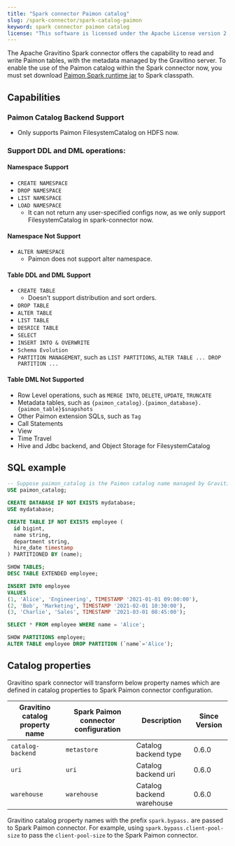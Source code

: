 ```yaml
---
title: "Spark connector Paimon catalog"
slug: /spark-connector/spark-catalog-paimon
keyword: spark connector paimon catalog
license: "This software is licensed under the Apache License version 2."
---
```


The Apache Gravitino Spark connector offers the capability to read and write Paimon tables, with the metadata managed by the Gravitino server. To enable the use of the Paimon catalog within the Spark connector now, you must set download [Paimon Spark runtime jar](https://paimon.apache.org/docs/0.8/spark/quick-start/#preparation) to Spark classpath.

## Capabilities

### Paimon Catalog Backend Support 
- Only supports Paimon FilesystemCatalog on HDFS now.

### Support DDL and DML operations:
#### Namespace Support
- `CREATE NAMESPACE`
- `DROP NAMESPACE`
- `LIST NAMESPACE`
- `LOAD NAMESPACE`
  - It can not return any user-specified configs now, as we only support FilesystemCatalog in spark-connector now.

#### Namespace Not Support
- `ALTER NAMESPACE`
  - Paimon does not support alter namespace.

#### Table DDL and DML Support
- `CREATE TABLE`
  - Doesn't support distribution and sort orders.
- `DROP TABLE`
- `ALTER TABLE`
- `LIST TABLE`
- `DESRICE TABLE`
- `SELECT`
- `INSERT INTO & OVERWRITE`
- `Schema Evolution`
- `PARTITION MANAGEMENT`, such as `LIST PARTITIONS`, `ALTER TABLE ... DROP PARTITION ...`

#### Table DML Not Supported
- Row Level operations, such as `MERGE INTO`, `DELETE`, `UPDATE`, `TRUNCATE`
- Metadata tables, such as `{paimon_catalog}.{paimon_database}.{paimon_table}$snapshots`
- Other Paimon extension SQLs, such as `Tag`
- Call Statements
- View
- Time Travel
- Hive and Jdbc backend, and Object Storage for FilesystemCatalog

## SQL example

```sql
-- Suppose paimon_catalog is the Paimon catalog name managed by Gravitino
USE paimon_catalog;

CREATE DATABASE IF NOT EXISTS mydatabase;
USE mydatabase;

CREATE TABLE IF NOT EXISTS employee (
  id bigint,
  name string,
  department string,
  hire_date timestamp
) PARTITIONED BY (name);

SHOW TABLES;
DESC TABLE EXTENDED employee;

INSERT INTO employee
VALUES
(1, 'Alice', 'Engineering', TIMESTAMP '2021-01-01 09:00:00'),
(2, 'Bob', 'Marketing', TIMESTAMP '2021-02-01 10:30:00'),
(3, 'Charlie', 'Sales', TIMESTAMP '2021-03-01 08:45:00');

SELECT * FROM employee WHERE name = 'Alice';

SHOW PARTITIONS employee;
ALTER TABLE employee DROP PARTITION (`name`='Alice');
```

## Catalog properties

Gravitino spark connector will transform below property names which are defined in catalog properties to Spark Paimon connector configuration.

| Gravitino catalog property name | Spark Paimon connector configuration | Description                                                                                                                                                                                                         | Since Version    |
|---------------------------------|--------------------------------------|---------------------------------------------------------------------------------------------------------------------------------------------------------------------------------------------------------------------|------------------|
| `catalog-backend`               | `metastore`                          | Catalog backend type                                                                                                                                                                                                | 0.6.0            |
| `uri`                           | `uri`                                | Catalog backend uri                                                                                                                                                                                                 | 0.6.0            |
| `warehouse`                     | `warehouse`                          | Catalog backend warehouse                                                                                                                                                                                           | 0.6.0            |

Gravitino catalog property names with the prefix `spark.bypass.` are passed to Spark Paimon connector. For example, using `spark.bypass.client-pool-size` to pass the `client-pool-size` to the Spark Paimon connector.
